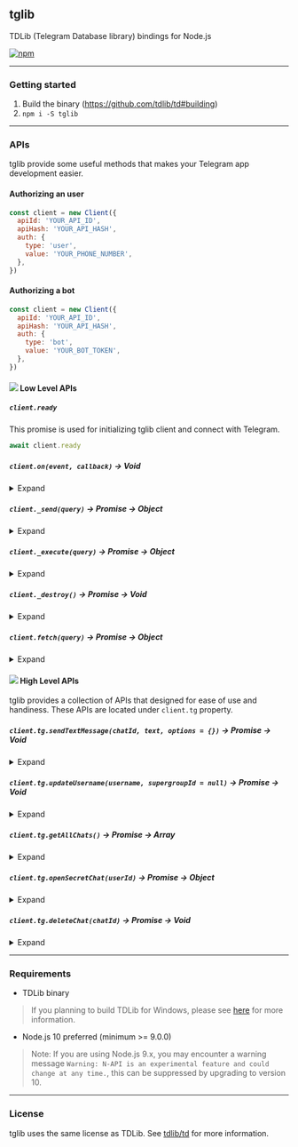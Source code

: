 ## tglib

TDLib (Telegram Database library) bindings for Node.js

[![npm](https://img.shields.io/npm/v/tglib.svg)](https://www.npmjs.com/package/tglib)

-----

### Getting started

1. Build the binary (https://github.com/tdlib/td#building)
2. `npm i -S tglib`

-----

### APIs

tglib provide some useful methods that makes your Telegram app development easier.

#### Authorizing an user

```js
const client = new Client({
  apiId: 'YOUR_API_ID',
  apiHash: 'YOUR_API_HASH',
  auth: {
    type: 'user',
    value: 'YOUR_PHONE_NUMBER',
  },
})
```

#### Authorizing a bot

```js
const client = new Client({
  apiId: 'YOUR_API_ID',
  apiHash: 'YOUR_API_HASH',
  auth: {
    type: 'bot',
    value: 'YOUR_BOT_TOKEN',
  },
})
```

#### ![](https://placehold.it/12/efcf39/000?text=+) Low Level APIs


##### `client.ready`


This promise is used for initializing tglib client and connect with Telegram.

```js
await client.ready
```


##### `client.on(event, callback)` -> Void


<details>
<summary>Expand</summary>
<p>

This API is provided by tglib, you can use this API to attach an event listener for iterating updates.

```js
client.on('_update', console.log.bind(console))
client.on('_error', console.error.bind(console))
```
</p>
</details>


##### `client._send(query)` -> Promise -> Object


<details>
<summary>Expand</summary>
<p>

This API is provided by TDLib, you can use this API to send asynchronous message to Telegram.

```js
await client._send({
  '@type': 'sendMessage',
  'chat_id': -123456789,
  'input_message_content': {
    '@type': 'inputMessageText',
    'text': {
      '@type': 'formattedText',
      'text': '👻',
    },
  },
})
```
</p>
</details>


##### `client._execute(query)` -> Promise -> Object


<details>
<summary>Expand</summary>
<p>

This API is provided by TDLib, you can use this API to execute synchronous action to Telegram.

```js
await client._execute({
  '@type': 'getTextEntities',
  'text': '@telegram /test_command https://telegram.org telegram.me',
})
```
</p>
</details>


##### `client._destroy()` -> Promise -> Void


<details>
<summary>Expand</summary>
<p>

This API is provided by TDLib, you can use this API to destroy the client.

```js
await client._destroy()
```
</p>
</details>


##### `client.fetch(query)` -> Promise -> Object


<details>
<summary>Expand</summary>
<p>

This API is provided by tglib, you can use this API to send asynchronous message to Telegram and receive response.

```js
const chats = await client.fetch({
  '@type': 'getChats',
  'offset_order': '9223372036854775807',
  'offset_chat_id': 0,
  'limit': 100,
})
```
</p>
</details>


#### ![](https://placehold.it/12/3abc64/000?text=+) High Level APIs


tglib provides a collection of APIs that designed for ease of use and handiness. These APIs are located under `client.tg` property.


##### `client.tg.sendTextMessage(chatId, text, options = {})` -> Promise -> Void


<details>
<summary>Expand</summary>
<p>

This API is provided by tglib, you can use this API to send message to a chat. If the `options` argument is specified, the function will combine your options with its default.

This API uses "parseTextEntities" method which requires TDLib 1.1.0 or above, see [TDLib changelog](https://git.io/tdlibchanges) for details.

```js
await client.tg.sendTextMessage('123456789', 'Hello *World*', {
  'parse_mode': 'markdown',
  'disable_notification': true,
  'clear_draft': false,
})
```
</p>
</details>


##### `client.tg.updateUsername(username, supergroupId = null)` -> Promise -> Void


<details>
<summary>Expand</summary>
<p>

This API is provided by tglib, you can use this API to update the username for session user or a supergroup chat.

This API uses "checkChatUsername" method which requires TDLib 1.2.0 or above, see [TDLib changelog](https://git.io/tdlibchanges) for details.

```js
await client.tg.updateUsername('a_new_username')
```
</p>
</details>


##### `client.tg.getAllChats()` -> Promise -> Array


<details>
<summary>Expand</summary>
<p>

This API is provided by tglib, you can use this API to get all available chats of session user.

```js
const chats = await client.tg.getAllChats()
```
</p>
</details>


##### `client.tg.openSecretChat(userId)` -> Promise -> Object


<details>
<summary>Expand</summary>
<p>

This API is provided by tglib, you can use this API to open a secret chat with given user ID.

Note: Secret chats are associated with the corresponding TDLib folder. (i.e. only available on the same device).

```js
const chat = await client.tg.openSecretChat(123456789)
```
</p>
</details>


##### `client.tg.deleteChat(chatId)` -> Promise -> Void


<details>
<summary>Expand</summary>
<p>

This API is provided by tglib, you can use this API to delete a chat and remove it from the chat list. You can use this API to delete "private", "secret", "basicGroup", and "supergroup" chats.

```js
await client.tg.deleteChat(-12345678901234)
```
</p>
</details>

-----

### Requirements

- TDLib binary
> If you planning to build TDLib for Windows, please see [here](https://github.com/c0re100/F9TelegramUtils#compile-tdlib-on-windows) for more information.
- Node.js 10 preferred (minimum >= 9.0.0)
> Note: If you are using Node.js 9.x, you may encounter a warning message `Warning: N-API is an experimental feature and could change at any time.`, this can be suppressed by upgrading to version 10.

-----

### License

tglib uses the same license as TDLib. See [tdlib/td](https://github.com/tdlib/td) for more information.
